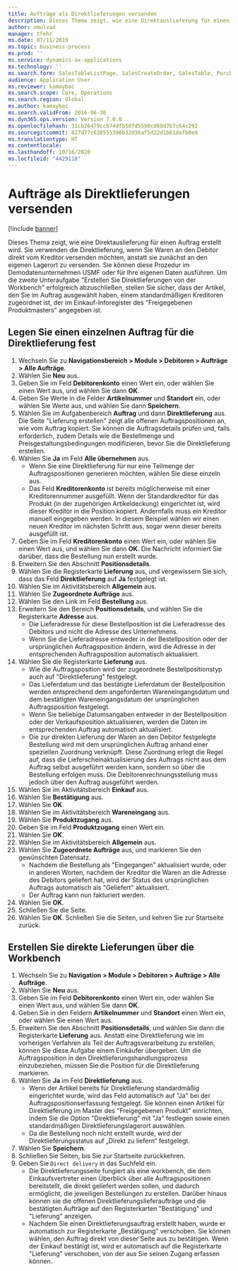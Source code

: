 ```yaml
---
title: Aufträge als Direktlieferungen versenden
description: Dieses Thema zeigt, wie eine Direktauslieferung für einen Auftrag erstellt wird.
author: omulvad
manager: tfehr
ms.date: 07/11/2019
ms.topic: business-process
ms.prod: ''
ms.service: dynamics-ax-applications
ms.technology: ''
ms.search.form: SalesTableListPage, SalesCreateOrder, SalesTable, PurchCreateFromSalesOrder, VendAccountItemLookup, SalesTableReferences, PurchTable, PurchTablePart, PurchEditLines, PurchTable, PurchTableReferences, MCRDropShipWorkbench, SalesShippingLine
audience: Application User
ms.reviewer: kamaybac
ms.search.scope: Core, Operations
ms.search.region: Global
ms.author: kamaybac
ms.search.validFrom: 2016-06-30
ms.dyn365.ops.version: Version 7.0.0
ms.openlocfilehash: 31cb26479ccb74dfb58fd5590cd60d7b7c64c292
ms.sourcegitcommit: 827d77c638555396b32d36af5d22d1b61dafb0e8
ms.translationtype: HT
ms.contentlocale: 
ms.lasthandoff: 10/16/2020
ms.locfileid: "4429118"
---
```

# <a name="ship-orders-as-direct-deliveries"></a>Aufträge als Direktlieferungen versenden

[!include [banner](../../includes/banner.md)]

Dieses Thema zeigt, wie eine Direktauslieferung für einen Auftrag erstellt wird. Sie verwenden die Direktlieferung, wenn Sie Waren an den Debitor direkt vom Kreditor versenden möchten, anstatt sie zunächst an den eigenen Lagerort zu versenden. Sie können diese Prozedur im Demodatenunternehmen USMF oder für Ihre eigenen Daten ausführen. Um die zweite Unteraufgabe "Erstellen Sie Direktlieferungen von der Workbench" erfolgreich abzuschließen, stellen Sie sicher, dass der Artikel, den Sie im Auftrag ausgewählt haben, einem standardmäßigen Kreditoren zugeordnet ist, der im Einkauf-Inforegister des "Freigegebenen Produktmasters" angegeben ist.

## <a name="set-an-individual-order-for-direct-delivery"></a>Legen Sie einen einzelnen Auftrag für die Direktlieferung fest
1. Wechseln Sie zu **Navigationsbereich > Module > Debitoren > Aufträge > Alle Aufträge**.
2. Wählen Sie **Neu** aus.
3. Geben Sie im Feld **Debitorenkonto** einen Wert ein, oder wählen Sie einen Wert aus, und wählen Sie dann **OK**.
4. Geben Sie Werte in die Felder **Artikelnummer** und **Standort** ein, oder wählen Sie Werte aus, und wählen Sie dann **Speichern**.
5. Wählen Sie im Aufgabenbereich **Auftrag** und dann **Direktlieferung** aus. Die Seite "Lieferung erstellen" zeigt alle offenen Auftragspositionen an, wie vom Auftrag kopiert. Sie können die Auftragsdetails prüfen und, falls erforderlich, zudem Details wie die Bestellmenge und Preisgestaltungsbedingungen modifizieren, bevor Sie die Direktlieferung erstellen.  
6. Wählen Sie **Ja** im Feld **Alle übernehmen** aus.
    - Wenn Sie eine Direktlieferung für nur eine Teilmenge der Auftragspositionen generieren möchten, wählen Sie diese einzeln aus.  
    - Das Feld **Kreditorenkonto** ist bereits möglicherweise mit einer Kreditorennummer ausgefüllt. Wenn der Standardkreditor für das Produkt (in der zugehörigen Artikeldeckung) eingerichtet ist, wird dieser Kreditor in die Position kopiert. Andernfalls muss ein Kreditor manuell eingegeben werden. In diesem Beispiel wählen wir einen neuen Kreditor im nächsten Schritt aus, sogar wenn dieser bereits ausgefüllt ist.   
7. Geben Sie im Feld **Kreditorenkonto** einen Wert ein, oder wählen Sie einen Wert aus, und wählen Sie dann **OK**. Die Nachricht informiert Sie darüber, dass die Bestellung nun erstellt wurde.   
8. Erweitern Sie den Abschnitt **Positionsdetails**.
9. Wählen Sie die Registerkarte **Lieferung** aus, und vergewissern Sie sich, dass das Feld **Direktlieferung** auf **Ja** festgelegt ist.
10. Wählen Sie im Aktivitätsbereich **Allgemein** aus.
11. Wählen Sie **Zugeordnete Aufträge** aus.
12. Wählen Sie den Link im Feld **Bestellung** aus.
13. Erweitern Sie den Bereich **Positionsdetails**, und wählen Sie die Registerkarte **Adresse** aus.
    - Die Lieferadresse für diese Bestellposition ist die Lieferadresse des Debitors und nicht die Adresse des Unternehmens.  
    - Wenn Sie die Lieferadresse entweder in der Bestellposition oder der ursprünglichen Auftragsposition ändern, wird die Adresse in der entsprechenden Auftragsposition automatisch aktualisiert.  
14. Wählen Sie die Registerkarte **Lieferung** aus.
    - Wie die Auftragsposition wird der zugeordnete Bestellpositionstyp auch auf "Direktlieferung" festgelegt.  
    - Das Lieferdatum und das bestätigte Lieferdatum der Bestellposition werden entsprechend dem angeforderten Wareneingangsdatum und dem bestätigten Wareneingangsdatum der ursprünglichen Auftragsposition festgelegt.   
    - Wenn Sie beliebige Datumsangaben entweder in der Bestellposition oder der Verkaufsposition aktualisieren, werden die Daten im entsprechenden Auftrag automatisch aktualisiert.     
    - Die zur direkten Lieferung der Waren an den Debitor festgelegte Bestellung wird mit dem ursprünglichen Auftrag anhand einer speziellen Zuordnung verknüpft. Diese Zuordnung erlegt die Regel auf, dass die Lieferscheinaktualisierung des Auftrags nicht aus dem Auftrag selbst ausgeführt werden kann, sondern so über die Bestellung erfolgen muss. Die Debitorenrechnungsstellung muss jedoch über den Auftrag ausgeführt werden.  
15. Wählen Sie im Aktivitätsbereich **Einkauf** aus.
16. Wählen Sie **Bestätigung** aus.
17. Wählen Sie **OK**.
18. Wählen Sie im Aktivitätsbereich **Wareneingang** aus.
19. Wählen Sie **Produktzugang** aus.
20. Geben Sie im Feld **Produktzugang** einen Wert ein.
21. Wählen Sie **OK**.
22. Wählen Sie im Aktivitätsbereich **Allgemein** aus.
23. Wählen Sie **Zugeordnete Aufträge** aus, und markieren Sie den gewünschten Datensatz.
    - Nachdem die Bestellung als "Eingegangen" aktualisiert wurde, oder in anderen Worten, nachdem der Kreditor die Waren an die Adresse des Debitors geliefert hat, wird der Status des ursprünglichen Auftrags automatisch als "Geliefert" aktualisiert.  
    - Der Auftrag kann nun fakturiert werden.    
24. Wählen Sie **OK**.
25. Schließen Sie die Seite.
26. Wählen Sie **OK**. Schließen Sie die Seiten, und kehren Sie zur Startseite zurück.

## <a name="create-direct-deliveries-from-the-workbench"></a>Erstellen Sie direkte Lieferungen über die Workbench
1. Wechseln Sie zu **Navigation > Module > Debitoren > Aufträge > Alle Aufträge**.
2. Wählen Sie **Neu** aus.
3. Geben Sie im Feld **Debitorenkonto** einen Wert ein, oder wählen Sie einen Wert aus, und wählen Sie dann **OK**.
4. Geben Sie in den Feldern **Artikelnummer** und **Standort** einen Wert ein, oder wählen Sie einen Wert aus.
5. Erweitern Sie den Abschnitt **Positionsdetails**, und wählen Sie dann die Registerkarte **Lieferung** aus. Anstatt eine Direktlieferung wie im vorherigen Verfahren als Teil der Auftragsverarbeitung zu erstellen, können Sie diese Aufgabe einem Einkäufer übergeben. Um die Auftragsposition in den Direktlieferungshandlungsprozess einzubeziehen, müssen Sie die Position für die Direktlieferung markieren.  
6. Wählen Sie **Ja** im Feld **Direktlieferung** aus.
    - Wenn der Artikel bereits für Direktlieferung standardmäßig eingerichtet wurde, wird das Feld automatisch auf "Ja" bei der Auftragspositionserfassung festgelegt. Sie können einen Artikel für Direktlieferung im Master des "Freigegebenen Produkt" einrichten, indem Sie die Option "Direktlieferung" mit "Ja" festlegen sowie einen standardmäßigen Direktlieferungslagerort auswählen.  
    - Da die Bestellung noch nicht erstellt wurde, wird der Direktlieferungsstatus auf „Direkt zu liefern“ festgelegt.   
7. Wählen Sie **Speichern**.
8. Schließen Sie Seiten, bis Sie zur Startseite zurückkehren.
9. Geben Sie `Direct delivery` in das Suchfeld ein.
    - Die Direktlieferungsseite fungiert als eine workbench, die dem Einkaufsvertreter einen Überblick über alle Auftragspositionen bereitstellt, die direkt geliefert werden sollen, und dadurch ermöglicht, die jeweiligen Bestellungen zu erstellen. Darüber hinaus können sie die offenen Direktlieferungslieferaufträge und die bestätigten Aufträge auf den Registerkarten "Bestätigung" und "Lieferung" anzeigen.  
    - Nachdem Sie einen Direktlieferungsauftrag erstellt haben, wurde er automatisch zur Registerkarte „Bestätigung” verschoben. Sie können wählen, den Auftrag direkt von dieser Seite aus zu bestätigen. Wenn der Einkauf bestätigt ist, wird er automatisch auf die Registerkarte "Lieferung" verschoben, von der aus Sie seinen Zugang erfassen können.  

